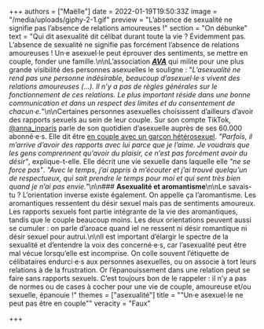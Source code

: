 +++
authors = ["Maëlle"]
date = 2022-01-19T19:50:33Z
image = "/media/uploads/giphy-2-1.gif"
preview = "L’absence de sexualité ne signifie pas l’absence de relations amoureuses&nbsp;!"
section = "On débunke"
text = "Qui dit asexualité dit célibat durant toute la vie&nbsp;? Évidemment pas. L’absence de sexualité ne signifie pas forcément l’absence de relations amoureuses&nbsp;! Un·e asexuel·le peut éprouver des sentiments, se mettre en couple, fonder une famille.\n\nL’association [**_AVA_**](https://www.asexualite.org) qui milite pour une plus grande visibilité des personnes asexuelles le souligne&nbsp;: \"_L’asexualité ne rend pas une personne indésirable, beaucoup d’asexuel‧le‧s vivent des relations amoureuses (…). Il n’y a pas de règles générales sur le fonctionnement de ces relations. Le plus important réside dans une bonne communication et dans un respect des limites et du consentement de chacun‧e._\"\n\nCertaines personnes asexuelles choisissent d’ailleurs d’avoir des rapports sexuels au sein de leur couple. Sur son compte TikTok, [@anna_inparis](https://www.tiktok.com/@anna_inparis) parle de son quotidien d’asexuelle auprès de ses 60.000 abonné·e·s. Elle dit être [en couple avec un garçon hétérosexuel](https://www.tiktok.com/foryou?_d=secCgwIARCbDRjEFSACKAESPgo8WL3M3eOw9z8ZMByMJQLg%2BAw17Hh0xsE3%2Fxmp0AKs0Duw%2Fq9QeJ%2FJPSYVumBBcKu8ty5JzTNLrg3RAkxpGgA%3D&_r=1&is_from_webapp=v1&item_id=6908447932152909057&language=fr&preview_pb=0&sec_user_id=MS4wLjABAAAAV2wSTi8AM9dAM0pNXA8M-QFmC4S-9uX-lT0mSpwGdBZNSMVWV24ume-0jM3_-xEg&share_app_id=1233&share_item_id=6908447932152909057&share_link_id=38e42354-45af-4076-b0ca-1ca43caa6842&source=h5_m&timestamp=1642937106&u_code=dkile386174e81&user_id=7008811205397906438&utm_campaign=client_share&utm_medium=android&utm_source=messenger#/@anna_inparis/video/6908447932152909057). _\"Parfois, il m’arrive d’avoir des rapports avec lui parce que je l’aime. Je voudrais que les gens comprennent qu’avoir du plaisir, ce n’est pas forcément avoir du désir\"_, explique-t-elle. Elle décrit une vie sexuelle dans laquelle elle _\"ne se force pas\"_. _\"Avec le temps, j’ai appris à m’écouter et j’ai trouvé quelqu’un de respectueux, qui sait prendre le temps pour moi et qui sent très bien quand je n’ai pas envie.\"_\n\n### **Asexualité et aromantisme**\n\nLe savais-tu&nbsp;? L’orientation inverse existe également. On appelle ça l’aromantisme. Les aromantiques ressentent du désir sexuel mais pas de sentiments amoureux. Les rapports sexuels font partie intégrante de la vie des aromantiques, tandis que le couple beaucoup moins. Les deux orientations peuvent aussi se cumuler&nbsp;: on parle d’aroace quand iel ne ressent ni désir romantique ni désir sexuel pour autrui.\n\nIl est important d’élargir le spectre de la sexualité et d’entendre la voix des concerné·e·s, car l’asexualité peut être mal vécue lorsqu’elle est incomprise. On colle souvent l’étiquette de célibataires endurci·e·s aux personnes asexuelles, ou on associe à tort leurs relations à de la frustration. Or l’épanouissement dans une relation peut se faire sans rapports sexuels. C’est toujours bon de le rappeler&nbsp;: il n’y a pas de normes ou de cases à cocher pour une vie de couple, amoureuse et/ou sexuelle, épanouie&nbsp;!"
themes = ["asexualité"]
title = "\"Un·e asexuel·le ne peut pas être en couple\""
veracity = "Faux"

+++
